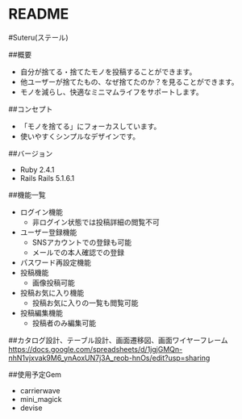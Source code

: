 # README

#Suteru(ステール)

##概要
* 自分が捨てる・捨てたモノを投稿することができます。
* 他ユーザーが捨てたもの、なぜ捨てたのか？を見ることができます。
* モノを減らし、快適なミニマムライフをサポートします。

##コンセプト
* 「モノを捨てる」にフォーカスしています。
* 使いやすくシンプルなデザインです。

##バージョン
* Ruby 2.4.1
* Rails Rails 5.1.6.1

##機能一覧
- ログイン機能
  - 非ログイン状態では投稿詳細の閲覧不可
- ユーザー登録機能
  - SNSアカウントでの登録も可能
  - メールでの本人確認での登録
- パスワード再設定機能
- 投稿機能
  - 画像投稿可能
- 投稿お気に入り機能
  - 投稿お気に入りの一覧も閲覧可能
- 投稿編集機能
  - 投稿者のみ編集可能

##カタログ設計、テーブル設計、画面遷移図、画面ワイヤーフレーム
https://docs.google.com/spreadsheets/d/1jgjGMQn-nhN1vjxvak9M6_ynAoxUN7j3A_reob-hnOs/edit?usp=sharing

##使用予定Gem
* carrierwave
* mini_magick
* devise
